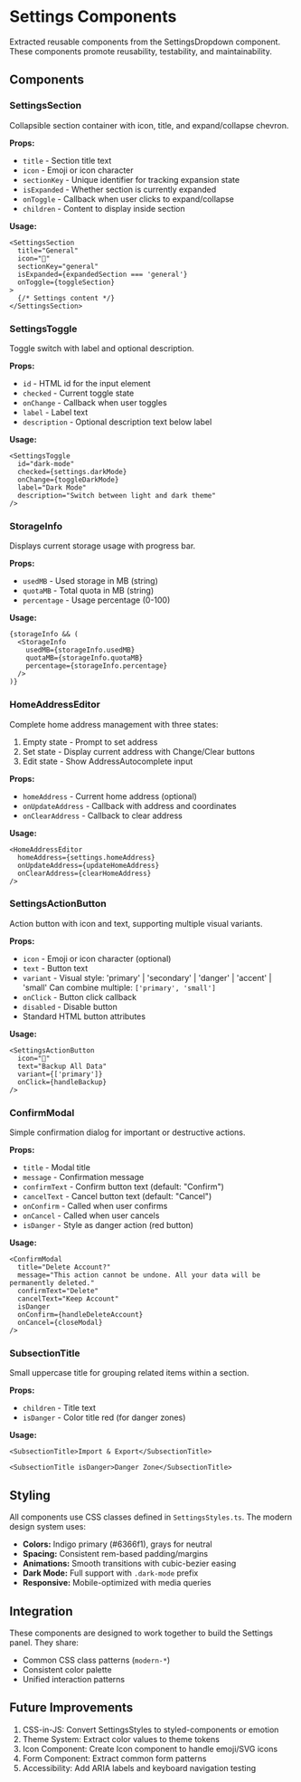 # Settings Components

Extracted reusable components from the SettingsDropdown component. These components promote reusability, testability, and maintainability.

## Components

### SettingsSection
Collapsible section container with icon, title, and expand/collapse chevron.

**Props:**
- `title` - Section title text
- `icon` - Emoji or icon character
- `sectionKey` - Unique identifier for tracking expansion state
- `isExpanded` - Whether section is currently expanded
- `onToggle` - Callback when user clicks to expand/collapse
- `children` - Content to display inside section

**Usage:**
```tsx
<SettingsSection
  title="General"
  icon="📱"
  sectionKey="general"
  isExpanded={expandedSection === 'general'}
  onToggle={toggleSection}
>
  {/* Settings content */}
</SettingsSection>
```

### SettingsToggle
Toggle switch with label and optional description.

**Props:**
- `id` - HTML id for the input element
- `checked` - Current toggle state
- `onChange` - Callback when user toggles
- `label` - Label text
- `description` - Optional description text below label

**Usage:**
```tsx
<SettingsToggle
  id="dark-mode"
  checked={settings.darkMode}
  onChange={toggleDarkMode}
  label="Dark Mode"
  description="Switch between light and dark theme"
/>
```

### StorageInfo
Displays current storage usage with progress bar.

**Props:**
- `usedMB` - Used storage in MB (string)
- `quotaMB` - Total quota in MB (string)
- `percentage` - Usage percentage (0-100)

**Usage:**
```tsx
{storageInfo && (
  <StorageInfo
    usedMB={storageInfo.usedMB}
    quotaMB={storageInfo.quotaMB}
    percentage={storageInfo.percentage}
  />
)}
```

### HomeAddressEditor
Complete home address management with three states:
1. Empty state - Prompt to set address
2. Set state - Display current address with Change/Clear buttons
3. Edit state - Show AddressAutocomplete input

**Props:**
- `homeAddress` - Current home address (optional)
- `onUpdateAddress` - Callback with address and coordinates
- `onClearAddress` - Callback to clear address

**Usage:**
```tsx
<HomeAddressEditor
  homeAddress={settings.homeAddress}
  onUpdateAddress={updateHomeAddress}
  onClearAddress={clearHomeAddress}
/>
```

### SettingsActionButton
Action button with icon and text, supporting multiple visual variants.

**Props:**
- `icon` - Emoji or icon character (optional)
- `text` - Button text
- `variant` - Visual style: 'primary' | 'secondary' | 'danger' | 'accent' | 'small'
  Can combine multiple: `['primary', 'small']`
- `onClick` - Button click callback
- `disabled` - Disable button
- Standard HTML button attributes

**Usage:**
```tsx
<SettingsActionButton
  icon="💾"
  text="Backup All Data"
  variant={['primary']}
  onClick={handleBackup}
/>
```

### ConfirmModal
Simple confirmation dialog for important or destructive actions.

**Props:**
- `title` - Modal title
- `message` - Confirmation message
- `confirmText` - Confirm button text (default: "Confirm")
- `cancelText` - Cancel button text (default: "Cancel")
- `onConfirm` - Called when user confirms
- `onCancel` - Called when user cancels
- `isDanger` - Style as danger action (red button)

**Usage:**
```tsx
<ConfirmModal
  title="Delete Account?"
  message="This action cannot be undone. All your data will be permanently deleted."
  confirmText="Delete"
  cancelText="Keep Account"
  isDanger
  onConfirm={handleDeleteAccount}
  onCancel={closeModal}
/>
```

### SubsectionTitle
Small uppercase title for grouping related items within a section.

**Props:**
- `children` - Title text
- `isDanger` - Color title red (for danger zones)

**Usage:**
```tsx
<SubsectionTitle>Import & Export</SubsectionTitle>

<SubsectionTitle isDanger>Danger Zone</SubsectionTitle>
```

## Styling

All components use CSS classes defined in `SettingsStyles.ts`. The modern design system uses:

- **Colors:** Indigo primary (#6366f1), grays for neutral
- **Spacing:** Consistent rem-based padding/margins
- **Animations:** Smooth transitions with cubic-bezier easing
- **Dark Mode:** Full support with `.dark-mode` prefix
- **Responsive:** Mobile-optimized with media queries

## Integration

These components are designed to work together to build the Settings panel. They share:
- Common CSS class patterns (`modern-*`)
- Consistent color palette
- Unified interaction patterns

## Future Improvements

1. CSS-in-JS: Convert SettingsStyles to styled-components or emotion
2. Theme System: Extract color values to theme tokens
3. Icon Component: Create Icon component to handle emoji/SVG icons
4. Form Component: Extract common form patterns
5. Accessibility: Add ARIA labels and keyboard navigation testing
